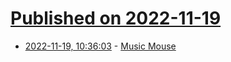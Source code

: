 # [Published on 2022-11-19](index.md)

* [2022-11-19, 10:36:03](https://news.ycombinator.com/item?id=33668954) - [Music Mouse](https://teropa.info/musicmouse/)
